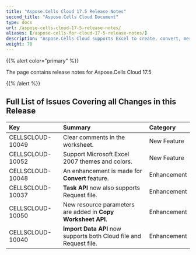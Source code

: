 ```yaml
---
title: "Aspose.Cells Cloud 17.5 Release Notes"
second_title: "Aspose.Cells Cloud Document"
type: docs
url: /aspose-cells-cloud-17-5-release-notes/
aliases: [/aspose-cells-for-cloud-17-5-release-notes/]
description: "Aspose.Cells Cloud supports Excel to create, convert, merge, split, protected, inner object operation, and so on."
weight: 70
---
```


{{% alert color="primary" %}} 

The page contains release notes for Aspose.Cells Cloud 17.5

{{% /alert %}} 


## **Full List of Issues Covering all Changes in this Release**

|**Key**|**Summary**|**Category**|
| :- | :- | :- |
|CELLSCLOUD-10049|Clear comments in the worksheet.|New Feature|
|CELLSCLOUD-10052|Support Microsoft Excel 2007 themes and colors.|New Feature|
|CELLSCLOUD-10048|An enhancement is made for **Convert** feature.|Enhancement|
|CELLSCLOUD-10037|**Task API** now also supports Request file.|Enhancement|
|CELLSCLOUD-10050|New resource parameters are added in **Copy Worksheet API**.|Enhancement|
|CELLSCLOUD-10040|**Import Data API** now supports both Cloud file and Request file.|Enhancement|

